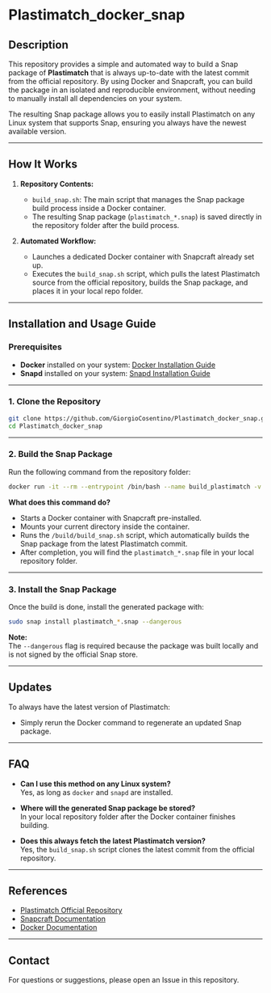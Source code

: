 # Plastimatch_docker_snap

## Description

This repository provides a simple and automated way to build a Snap package of **Plastimatch** that is always up-to-date with the latest commit from the official repository. By using Docker and Snapcraft, you can build the package in an isolated and reproducible environment, without needing to manually install all dependencies on your system.

The resulting Snap package allows you to easily install Plastimatch on any Linux system that supports Snap, ensuring you always have the newest available version.

---

## How It Works

1. **Repository Contents:**
   - `build_snap.sh`: The main script that manages the Snap package build process inside a Docker container.
   - The resulting Snap package (`plastimatch_*.snap`) is saved directly in the repository folder after the build process.

2. **Automated Workflow:**
   - Launches a dedicated Docker container with Snapcraft already set up.
   - Executes the `build_snap.sh` script, which pulls the latest Plastimatch source from the official repository, builds the Snap package, and places it in your local repo folder.

---

## Installation and Usage Guide

### Prerequisites

- **Docker** installed on your system: [Docker Installation Guide](https://docs.docker.com/get-docker/)
- **Snapd** installed on your system: [Snapd Installation Guide](https://snapcraft.io/docs/installing-snapd)

---

### 1. Clone the Repository

```bash
git clone https://github.com/GiorgioCosentino/Plastimatch_docker_snap.git
cd Plastimatch_docker_snap
```

---

### 2. Build the Snap Package

Run the following command from the repository folder:

```bash
docker run -it --rm --entrypoint /bin/bash --name build_plastimatch -v $PWD:/build -w /build ghcr.io/canonical/snapcraft:8_core24 /build/build_snap.sh
```

**What does this command do?**
- Starts a Docker container with Snapcraft pre-installed.
- Mounts your current directory inside the container.
- Runs the `/build/build_snap.sh` script, which automatically builds the Snap package from the latest Plastimatch commit.
- After completion, you will find the `plastimatch_*.snap` file in your local repository folder.

---

### 3. Install the Snap Package

Once the build is done, install the generated package with:

```bash
sudo snap install plastimatch_*.snap --dangerous
```

**Note:**  
The `--dangerous` flag is required because the package was built locally and is not signed by the official Snap store.

---

## Updates

To always have the latest version of Plastimatch:
- Simply rerun the Docker command to regenerate an updated Snap package.

---

## FAQ

- **Can I use this method on any Linux system?**  
  Yes, as long as `docker` and `snapd` are installed.

- **Where will the generated Snap package be stored?**  
  In your local repository folder after the Docker container finishes building.

- **Does this always fetch the latest Plastimatch version?**  
  Yes, the `build_snap.sh` script clones the latest commit from the official repository.

---

## References

- [Plastimatch Official Repository](https://gitlab.com/plastimatch/plastimatch)
- [Snapcraft Documentation](https://snapcraft.io/docs)
- [Docker Documentation](https://docs.docker.com/get-docker/)

---

## Contact

For questions or suggestions, please open an Issue in this repository.
